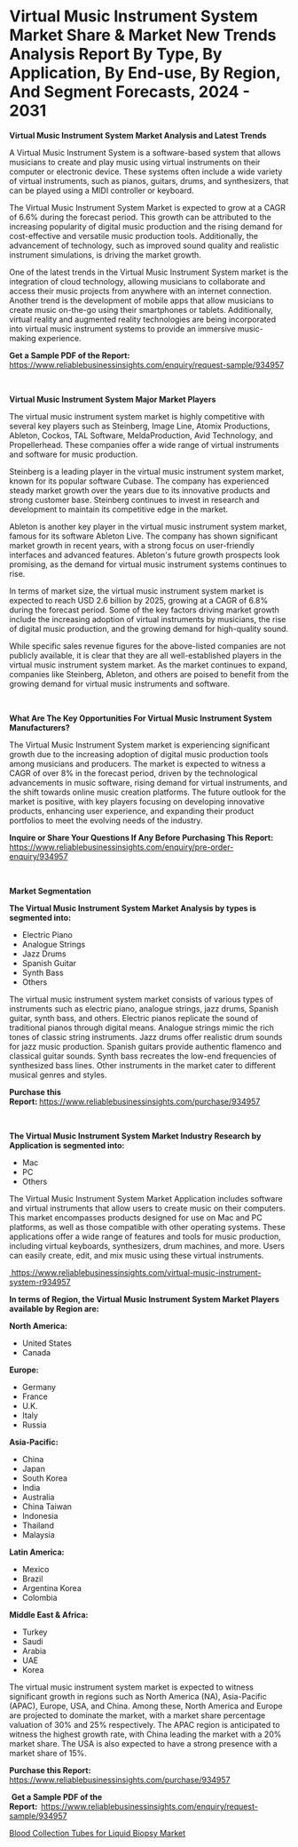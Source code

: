 <p><h1>Virtual Music Instrument System Market Share & Market New Trends Analysis Report By Type, By Application, By End-use, By Region, And Segment Forecasts, 2024 - 2031</h1></p><p><strong>Virtual Music Instrument System Market Analysis and Latest Trends</strong></p>
<p><p>A Virtual Music Instrument System is a software-based system that allows musicians to create and play music using virtual instruments on their computer or electronic device. These systems often include a wide variety of virtual instruments, such as pianos, guitars, drums, and synthesizers, that can be played using a MIDI controller or keyboard.</p><p>The Virtual Music Instrument System Market is expected to grow at a CAGR of 6.6% during the forecast period. This growth can be attributed to the increasing popularity of digital music production and the rising demand for cost-effective and versatile music production tools. Additionally, the advancement of technology, such as improved sound quality and realistic instrument simulations, is driving the market growth.</p><p>One of the latest trends in the Virtual Music Instrument System market is the integration of cloud technology, allowing musicians to collaborate and access their music projects from anywhere with an internet connection. Another trend is the development of mobile apps that allow musicians to create music on-the-go using their smartphones or tablets. Additionally, virtual reality and augmented reality technologies are being incorporated into virtual music instrument systems to provide an immersive music-making experience.</p></p>
<p><strong>Get a Sample PDF of the Report:&nbsp;</strong> <a href="https://www.reliablebusinessinsights.com/enquiry/request-sample/934957">https://www.reliablebusinessinsights.com/enquiry/request-sample/934957</a></p>
<p>&nbsp;</p>
<p><strong>Virtual Music Instrument System Major Market Players</strong></p>
<p><p>The virtual music instrument system market is highly competitive with several key players such as Steinberg, Image Line, Atomix Productions, Ableton, Cockos, TAL Software, MeldaProduction, Avid Technology, and Propellerhead. These companies offer a wide range of virtual instruments and software for music production.</p><p>Steinberg is a leading player in the virtual music instrument system market, known for its popular software Cubase. The company has experienced steady market growth over the years due to its innovative products and strong customer base. Steinberg continues to invest in research and development to maintain its competitive edge in the market.</p><p>Ableton is another key player in the virtual music instrument system market, famous for its software Ableton Live. The company has shown significant market growth in recent years, with a strong focus on user-friendly interfaces and advanced features. Ableton's future growth prospects look promising, as the demand for virtual music instrument systems continues to rise.</p><p>In terms of market size, the virtual music instrument system market is expected to reach USD 2.6 billion by 2025, growing at a CAGR of 6.8% during the forecast period. Some of the key factors driving market growth include the increasing adoption of virtual instruments by musicians, the rise of digital music production, and the growing demand for high-quality sound.</p><p>While specific sales revenue figures for the above-listed companies are not publicly available, it is clear that they are all well-established players in the virtual music instrument system market. As the market continues to expand, companies like Steinberg, Ableton, and others are poised to benefit from the growing demand for virtual music instruments and software.</p></p>
<p>&nbsp;</p>
<p><strong>What Are The Key Opportunities For Virtual Music Instrument System Manufacturers?</strong></p>
<p><p>The Virtual Music Instrument System market is experiencing significant growth due to the increasing adoption of digital music production tools among musicians and producers. The market is expected to witness a CAGR of over 8% in the forecast period, driven by the technological advancements in music software, rising demand for virtual instruments, and the shift towards online music creation platforms. The future outlook for the market is positive, with key players focusing on developing innovative products, enhancing user experience, and expanding their product portfolios to meet the evolving needs of the industry.</p></p>
<p><strong>Inquire or Share Your Questions If Any Before Purchasing This Report:</strong> <a href="https://www.reliablebusinessinsights.com/enquiry/pre-order-enquiry/934957">https://www.reliablebusinessinsights.com/enquiry/pre-order-enquiry/934957</a></p>
<p>&nbsp;</p>
<p><strong>Market Segmentation</strong></p>
<p><strong>The Virtual Music Instrument System Market Analysis by types is segmented into:</strong></p>
<p><ul><li>Electric Piano</li><li>Analogue Strings</li><li>Jazz Drums</li><li>Spanish Guitar</li><li>Synth Bass</li><li>Others</li></ul></p>
<p><p>The virtual music instrument system market consists of various types of instruments such as electric piano, analogue strings, jazz drums, Spanish guitar, synth bass, and others. Electric pianos replicate the sound of traditional pianos through digital means. Analogue strings mimic the rich tones of classic string instruments. Jazz drums offer realistic drum sounds for jazz music production. Spanish guitars provide authentic flamenco and classical guitar sounds. Synth bass recreates the low-end frequencies of synthesized bass lines. Other instruments in the market cater to different musical genres and styles.</p></p>
<p><strong>Purchase this Report:&nbsp;</strong><a href="https://www.reliablebusinessinsights.com/purchase/934957">https://www.reliablebusinessinsights.com/purchase/934957</a></p>
<p>&nbsp;</p>
<p><strong>The Virtual Music Instrument System Market Industry Research by Application is segmented into:</strong></p>
<p><ul><li>Mac</li><li>PC</li><li>Others</li></ul></p>
<p><p>The Virtual Music Instrument System Market Application includes software and virtual instruments that allow users to create music on their computers. This market encompasses products designed for use on Mac and PC platforms, as well as those compatible with other operating systems. These applications offer a wide range of features and tools for music production, including virtual keyboards, synthesizers, drum machines, and more. Users can easily create, edit, and mix music using these virtual instruments.</p></p>
<p><a href="https://www.reliablebusinessinsights.com/virtual-music-instrument-system-r934957">&nbsp;https://www.reliablebusinessinsights.com/virtual-music-instrument-system-r934957</a></p>
<p><strong>In terms of Region, the Virtual Music Instrument System Market Players available by Region are:</strong></p>
<p>
    <p> <strong> North America: </strong>
        <ul>
            <li>United States</li>
            <li>Canada</li>
        </ul>
        </p> 
    <p> <strong> Europe: </strong>
        <ul>
            <li>Germany</li>
            <li>France</li>
            <li>U.K.</li>
            <li>Italy</li>
            <li>Russia</li>
        </ul>
        </p> 
    <p> <strong> Asia-Pacific: </strong>
        <ul>
            <li>China</li>
            <li>Japan</li>
            <li>South Korea</li>
            <li>India</li>
            <li>Australia</li>
            <li>China Taiwan</li>
            <li>Indonesia</li>
            <li>Thailand</li>
            <li>Malaysia</li>
        </ul>
        </p> 
    <p> <strong> Latin America: </strong>
        <ul>
            <li>Mexico</li>
            <li>Brazil</li>
            <li>Argentina Korea</li>
            <li>Colombia</li>
        </ul>
        </p> 
    <p> <strong> Middle East & Africa: </strong>
        <ul>
            <li>Turkey</li>
            <li>Saudi</li>
            <li>Arabia</li>
            <li>UAE</li>
            <li>Korea</li>
        </ul>
    </p>
    </p>
<p><p>The virtual music instrument system market is expected to witness significant growth in regions such as North America (NA), Asia-Pacific (APAC), Europe, USA, and China. Among these, North America and Europe are projected to dominate the market, with a market share percentage valuation of 30% and 25% respectively. The APAC region is anticipated to witness the highest growth rate, with China leading the market with a 20% market share. The USA is also expected to have a strong presence with a market share of 15%.</p></p>
<p><strong>Purchase this Report: </strong><a href="https://www.reliablebusinessinsights.com/purchase/934957">https://www.reliablebusinessinsights.com/purchase/934957</a></p>
<p>&nbsp;<strong>Get a Sample PDF of the Report:&nbsp;&nbsp;</strong><a href="https://www.reliablebusinessinsights.com/enquiry/request-sample/934957">https://www.reliablebusinessinsights.com/enquiry/request-sample/934957</a></p>
<p><strong></strong></p>
<p><p><a href="https://view.publitas.com/reportprime-1/blood-collection-tubes-for-liquid-biopsy-market-a-global-and-regional-analysis-focus-on-region-country-level-analysis-and-competitive-landscape-analysis-and-forecast-2024-2031/">Blood Collection Tubes for Liquid Biopsy Market</a></p></p>